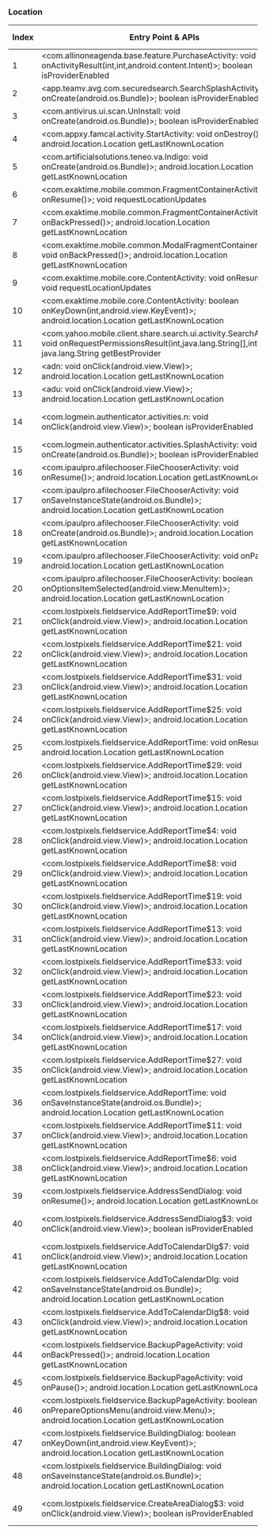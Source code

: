 ### Location
| Index | Entry Point & APIs | Screen shot | Resource id | Label |
| ------------- | ------------- | ------------- |-------------|-------------|
| 1 | <com.allinoneagenda.base.feature.PurchaseActivity: void onActivityResult(int,int,android.content.Intent)>; boolean isProviderEnabled | ![](D:\COSMOS\output\py\Play_win8\Productivity\com.allinoneagenda\com.allinoneagenda.base.feature.PurchaseActivity.png) |  | |
| 2 | <app.teamv.avg.com.securedsearch.SearchSplashActivity: void onCreate(android.os.Bundle)>; boolean isProviderEnabled | ![](D:\COSMOS\output\py\Play_win8\Productivity\com.antivirus.tablet\app.teamv.avg.com.securedsearch.SearchSplashActivity.png) |  | F |
| 3 | <com.antivirus.ui.scan.UnInstall: void onCreate(android.os.Bundle)>; boolean isProviderEnabled | ![](D:\COSMOS\output\py\Play_win8\Productivity\com.antivirus.tablet\com.antivirus.ui.scan.UnInstall.png) |  | F |
| 4 | <com.appxy.famcal.activity.StartActivity: void onDestroy()>; android.location.Location getLastKnownLocation | ![](D:\COSMOS\output\py\Play_win8\Productivity\com.appxy.famcal\com.appxy.famcal.activity.StartActivity.png) |  | F |
| 5 | <com.artificialsolutions.teneo.va.Indigo: void onCreate(android.os.Bundle)>; android.location.Location getLastKnownLocation | ![](D:\COSMOS\output\py\Play_win8\Productivity\com.artificialsolutions.teneo.va.prod\com.artificialsolutions.teneo.va.Indigo.png) |  | |
| 6 | <com.exaktime.mobile.common.FragmentContainerActivity: void onResume()>; void requestLocationUpdates | ![](D:\COSMOS\output\py\Play_win8\Productivity\com.exaktime.mobile\com.exaktime.mobile.common.FragmentContainerActivity.png) |  |  F|
| 7 | <com.exaktime.mobile.common.FragmentContainerActivity: void onBackPressed()>; android.location.Location getLastKnownLocation | ![](D:\COSMOS\output\py\Play_win8\Productivity\com.exaktime.mobile\com.exaktime.mobile.common.FragmentContainerActivity.png) |  | F |
| 8 | <com.exaktime.mobile.common.ModalFragmentContainerActivity: void onBackPressed()>; android.location.Location getLastKnownLocation | ![](D:\COSMOS\output\py\Play_win8\Productivity\com.exaktime.mobile\com.exaktime.mobile.common.ModalFragmentContainerActivity.png) |  | F |
| 9 | <com.exaktime.mobile.core.ContentActivity: void onResume()>; void requestLocationUpdates | ![](D:\COSMOS\output\py\Play_win8\Productivity\com.exaktime.mobile\com.exaktime.mobile.core.ContentActivity.png) |  | F |
| 10 | <com.exaktime.mobile.core.ContentActivity: boolean onKeyDown(int,android.view.KeyEvent)>; android.location.Location getLastKnownLocation | ![](D:\COSMOS\output\py\Play_win8\Productivity\com.exaktime.mobile\com.exaktime.mobile.core.ContentActivity.png) |  | F |
| 11 | <com.yahoo.mobile.client.share.search.ui.activity.SearchActivity: void onRequestPermissionsResult(int,java.lang.String[],int[])>; java.lang.String getBestProvider | ![](D:\COSMOS\output\py\Play_win8\Productivity\com.gingersoftware.android.keyboard\com.yahoo.mobile.client.share.search.ui.activity.SearchActivity.png) |  | F |
| 12 | <adn: void onClick(android.view.View)>; android.location.Location getLastKnownLocation | ![](D:\COSMOS\output\py\Play_win8\Productivity\com.google.android.apps.m4b\com.google.android.apps.mymaps.activities.addline.AddLineActivity.png) |  | T |
| 13 | <adu: void onClick(android.view.View)>; android.location.Location getLastKnownLocation | ![](D:\COSMOS\output\py\Play_win8\Productivity\com.google.android.apps.m4b\com.google.android.apps.mymaps.activities.addpoint.AddPointActivity.png) |  | T |
| 14 | <com.logmein.authenticator.activities.n: void onClick(android.view.View)>; boolean isProviderEnabled | ![](D:\COSMOS\output\py\Play_win8\Productivity\com.lastpass.authenticator\com.logmein.authenticator.activities.MainActivity.png) | {'2131624062': <sensitive_component.SensitiveComponent.SensitiveView object at 0x00000125240962E8>} | F |
| 15 | <com.logmein.authenticator.activities.SplashActivity: void onCreate(android.os.Bundle)>; boolean isProviderEnabled | ![](D:\COSMOS\output\py\Play_win8\Productivity\com.lastpass.authenticator\com.logmein.authenticator.activities.SplashActivity.png) |  | F |
| 16 | <com.ipaulpro.afilechooser.FileChooserActivity: void onResume()>; android.location.Location getLastKnownLocation | ![](D:\COSMOS\output\py\Play_win8\Productivity\com.lostpixels.fieldservice\com.ipaulpro.afilechooser.FileChooserActivity.png) |  | F |
| 17 | <com.ipaulpro.afilechooser.FileChooserActivity: void onSaveInstanceState(android.os.Bundle)>; android.location.Location getLastKnownLocation | ![](D:\COSMOS\output\py\Play_win8\Productivity\com.lostpixels.fieldservice\com.ipaulpro.afilechooser.FileChooserActivity.png) |  | F |
| 18 | <com.ipaulpro.afilechooser.FileChooserActivity: void onCreate(android.os.Bundle)>; android.location.Location getLastKnownLocation | ![](D:\COSMOS\output\py\Play_win8\Productivity\com.lostpixels.fieldservice\com.ipaulpro.afilechooser.FileChooserActivity.png) |  | F |
| 19 | <com.ipaulpro.afilechooser.FileChooserActivity: void onPause()>; android.location.Location getLastKnownLocation | ![](D:\COSMOS\output\py\Play_win8\Productivity\com.lostpixels.fieldservice\com.ipaulpro.afilechooser.FileChooserActivity.png) |  | F |
| 20 | <com.ipaulpro.afilechooser.FileChooserActivity: boolean onOptionsItemSelected(android.view.MenuItem)>; android.location.Location getLastKnownLocation | ![](D:\COSMOS\output\py\Play_win8\Productivity\com.lostpixels.fieldservice\com.ipaulpro.afilechooser.FileChooserActivity.png) |  | F |
| 21 | <com.lostpixels.fieldservice.AddReportTime$9: void onClick(android.view.View)>; android.location.Location getLastKnownLocation | ![](D:\COSMOS\output\py\Play_win8\Productivity\com.lostpixels.fieldservice\com.lostpixels.fieldservice.AddReportTime.png) | {'2131361969': <sensitive_component.SensitiveComponent.SensitiveView object at 0x0000012523D384A8>} | F |
| 22 | <com.lostpixels.fieldservice.AddReportTime$21: void onClick(android.view.View)>; android.location.Location getLastKnownLocation | ![](D:\COSMOS\output\py\Play_win8\Productivity\com.lostpixels.fieldservice\com.lostpixels.fieldservice.AddReportTime.png) | {'2131361986': <sensitive_component.SensitiveComponent.SensitiveView object at 0x0000012523D38BA8>} | F |
| 23 | <com.lostpixels.fieldservice.AddReportTime$31: void onClick(android.view.View)>; android.location.Location getLastKnownLocation | ![](D:\COSMOS\output\py\Play_win8\Productivity\com.lostpixels.fieldservice\com.lostpixels.fieldservice.AddReportTime.png) | {'2131362015': <sensitive_component.SensitiveComponent.SensitiveView object at 0x0000012523D38550>} | F|
| 24 | <com.lostpixels.fieldservice.AddReportTime$25: void onClick(android.view.View)>; android.location.Location getLastKnownLocation | ![](D:\COSMOS\output\py\Play_win8\Productivity\com.lostpixels.fieldservice\com.lostpixels.fieldservice.AddReportTime.png) | {'2131361999': <sensitive_component.SensitiveComponent.SensitiveView object at 0x0000012523D38DD8>} | F |
| 25 | <com.lostpixels.fieldservice.AddReportTime: void onResume()>; android.location.Location getLastKnownLocation | ![](D:\COSMOS\output\py\Play_win8\Productivity\com.lostpixels.fieldservice\com.lostpixels.fieldservice.AddReportTime.png) |  | F |
| 26 | <com.lostpixels.fieldservice.AddReportTime$29: void onClick(android.view.View)>; android.location.Location getLastKnownLocation | ![](D:\COSMOS\output\py\Play_win8\Productivity\com.lostpixels.fieldservice\com.lostpixels.fieldservice.AddReportTime.png) | {'2131362011': <sensitive_component.SensitiveComponent.SensitiveView object at 0x0000012523D38358>} | F |
| 27 | <com.lostpixels.fieldservice.AddReportTime$15: void onClick(android.view.View)>; android.location.Location getLastKnownLocation | ![](D:\COSMOS\output\py\Play_win8\Productivity\com.lostpixels.fieldservice\com.lostpixels.fieldservice.AddReportTime.png) | {'2131361978': <sensitive_component.SensitiveComponent.SensitiveView object at 0x0000012523D38CC0>} | F|
| 28 | <com.lostpixels.fieldservice.AddReportTime$4: void onClick(android.view.View)>; android.location.Location getLastKnownLocation | ![](D:\COSMOS\output\py\Play_win8\Productivity\com.lostpixels.fieldservice\com.lostpixels.fieldservice.AddReportTime.png) |  | F |
| 29 | <com.lostpixels.fieldservice.AddReportTime$8: void onClick(android.view.View)>; android.location.Location getLastKnownLocation | ![](D:\COSMOS\output\py\Play_win8\Productivity\com.lostpixels.fieldservice\com.lostpixels.fieldservice.AddReportTime.png) | {'2131361966': <sensitive_component.SensitiveComponent.SensitiveView object at 0x0000012523FA8A90>} | F |
| 30 | <com.lostpixels.fieldservice.AddReportTime$19: void onClick(android.view.View)>; android.location.Location getLastKnownLocation | ![](D:\COSMOS\output\py\Play_win8\Productivity\com.lostpixels.fieldservice\com.lostpixels.fieldservice.AddReportTime.png) | {'2131361994': <sensitive_component.SensitiveComponent.SensitiveView object at 0x0000012523FA87F0>} | F |
| 31 | <com.lostpixels.fieldservice.AddReportTime$13: void onClick(android.view.View)>; android.location.Location getLastKnownLocation | ![](D:\COSMOS\output\py\Play_win8\Productivity\com.lostpixels.fieldservice\com.lostpixels.fieldservice.AddReportTime.png) | {'2131361973': <sensitive_component.SensitiveComponent.SensitiveView object at 0x0000012523FA8198>} | F|
| 32 | <com.lostpixels.fieldservice.AddReportTime$33: void onClick(android.view.View)>; android.location.Location getLastKnownLocation | ![](D:\COSMOS\output\py\Play_win8\Productivity\com.lostpixels.fieldservice\com.lostpixels.fieldservice.AddReportTime.png) | {'2131362019': <sensitive_component.SensitiveComponent.SensitiveView object at 0x0000012523FA8F28>} | F|
| 33 | <com.lostpixels.fieldservice.AddReportTime$23: void onClick(android.view.View)>; android.location.Location getLastKnownLocation | ![](D:\COSMOS\output\py\Play_win8\Productivity\com.lostpixels.fieldservice\com.lostpixels.fieldservice.AddReportTime.png) | {'2131361990': <sensitive_component.SensitiveComponent.SensitiveView object at 0x0000012523FA8B38>} | F |
| 34 | <com.lostpixels.fieldservice.AddReportTime$17: void onClick(android.view.View)>; android.location.Location getLastKnownLocation | ![](D:\COSMOS\output\py\Play_win8\Productivity\com.lostpixels.fieldservice\com.lostpixels.fieldservice.AddReportTime.png) | {'2131361982': <sensitive_component.SensitiveComponent.SensitiveView object at 0x0000012523FA8128>} | F |
| 35 | <com.lostpixels.fieldservice.AddReportTime$27: void onClick(android.view.View)>; android.location.Location getLastKnownLocation | ![](D:\COSMOS\output\py\Play_win8\Productivity\com.lostpixels.fieldservice\com.lostpixels.fieldservice.AddReportTime.png) | {'2131362003': <sensitive_component.SensitiveComponent.SensitiveView object at 0x0000012523FA8A20>} | F |
| 36 | <com.lostpixels.fieldservice.AddReportTime: void onSaveInstanceState(android.os.Bundle)>; android.location.Location getLastKnownLocation | ![](D:\COSMOS\output\py\Play_win8\Productivity\com.lostpixels.fieldservice\com.lostpixels.fieldservice.AddReportTime.png) |  | F|
| 37 | <com.lostpixels.fieldservice.AddReportTime$11: void onClick(android.view.View)>; android.location.Location getLastKnownLocation | ![](D:\COSMOS\output\py\Play_win8\Productivity\com.lostpixels.fieldservice\com.lostpixels.fieldservice.AddReportTime.png) | {'2131362007': <sensitive_component.SensitiveComponent.SensitiveView object at 0x0000012523FA8DD8>} | F |
| 38 | <com.lostpixels.fieldservice.AddReportTime$6: void onClick(android.view.View)>; android.location.Location getLastKnownLocation | ![](D:\COSMOS\output\py\Play_win8\Productivity\com.lostpixels.fieldservice\com.lostpixels.fieldservice.AddReportTime.png) | {'2131361964': <sensitive_component.SensitiveComponent.SensitiveView object at 0x0000012523FA82E8>} | F |
| 39 | <com.lostpixels.fieldservice.AddressSendDialog: void onResume()>; android.location.Location getLastKnownLocation | ![](D:\COSMOS\output\py\Play_win8\Productivity\com.lostpixels.fieldservice\com.lostpixels.fieldservice.AddressSendDialog.png) |  | |
| 40 | <com.lostpixels.fieldservice.AddressSendDialog$3: void onClick(android.view.View)>; boolean isProviderEnabled | ![](D:\COSMOS\output\py\Play_win8\Productivity\com.lostpixels.fieldservice\com.lostpixels.fieldservice.AddressSendDialog.png) | {'2131362634': <sensitive_component.SensitiveComponent.SensitiveView object at 0x000001252412F080>} | |
| 41 | <com.lostpixels.fieldservice.AddToCalendarDlg$7: void onClick(android.view.View)>; android.location.Location getLastKnownLocation | ![](D:\COSMOS\output\py\Play_win8\Productivity\com.lostpixels.fieldservice\com.lostpixels.fieldservice.AddToCalendarDlg.png) |  | F |
| 42 | <com.lostpixels.fieldservice.AddToCalendarDlg: void onSaveInstanceState(android.os.Bundle)>; android.location.Location getLastKnownLocation | ![](D:\COSMOS\output\py\Play_win8\Productivity\com.lostpixels.fieldservice\com.lostpixels.fieldservice.AddToCalendarDlg.png) |  | F|
| 43 | <com.lostpixels.fieldservice.AddToCalendarDlg$8: void onClick(android.view.View)>; android.location.Location getLastKnownLocation | ![](D:\COSMOS\output\py\Play_win8\Productivity\com.lostpixels.fieldservice\com.lostpixels.fieldservice.AddToCalendarDlg.png) |  | F |
| 44 | <com.lostpixels.fieldservice.BackupPageActivity: void onBackPressed()>; android.location.Location getLastKnownLocation | ![](D:\COSMOS\output\py\Play_win8\Productivity\com.lostpixels.fieldservice\com.lostpixels.fieldservice.BackupPageActivity.png) |  | F |
| 45 | <com.lostpixels.fieldservice.BackupPageActivity: void onPause()>; android.location.Location getLastKnownLocation | ![](D:\COSMOS\output\py\Play_win8\Productivity\com.lostpixels.fieldservice\com.lostpixels.fieldservice.BackupPageActivity.png) |  | F |
| 46 | <com.lostpixels.fieldservice.BackupPageActivity: boolean onPrepareOptionsMenu(android.view.Menu)>; android.location.Location getLastKnownLocation | ![](D:\COSMOS\output\py\Play_win8\Productivity\com.lostpixels.fieldservice\com.lostpixels.fieldservice.BackupPageActivity.png) |  | F |
| 47 | <com.lostpixels.fieldservice.BuildingDialog: boolean onKeyDown(int,android.view.KeyEvent)>; android.location.Location getLastKnownLocation | ![](D:\COSMOS\output\py\Play_win8\Productivity\com.lostpixels.fieldservice\com.lostpixels.fieldservice.BuildingDialog.png) |  | F |
| 48 | <com.lostpixels.fieldservice.BuildingDialog: void onSaveInstanceState(android.os.Bundle)>; android.location.Location getLastKnownLocation | ![](D:\COSMOS\output\py\Play_win8\Productivity\com.lostpixels.fieldservice\com.lostpixels.fieldservice.BuildingDialog.png) |  | F |
| 49 | <com.lostpixels.fieldservice.CreateAreaDialog$3: void onClick(android.view.View)>; boolean isProviderEnabled | ![](D:\COSMOS\output\py\Play_win8\Productivity\com.lostpixels.fieldservice\com.lostpixels.fieldservice.CreateAreaDialog.png) | {'2131361923': <sensitive_component.SensitiveComponent.SensitiveView object at 0x0000012524026D30>} | T |

